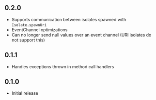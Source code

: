 ## 0.2.0

- Supports communication between isolates spawned with `Isolate.spawnUri`
- EventChannel optimizations
- Can no longer send null values over an event channel (URI isolates do not support this)

## 0.1.1

- Handles exceptions thrown in method call handlers

## 0.1.0

- Initial release
